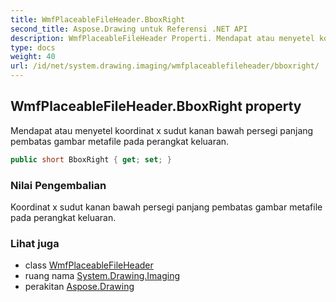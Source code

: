 ```yaml
---
title: WmfPlaceableFileHeader.BboxRight
second_title: Aspose.Drawing untuk Referensi .NET API
description: WmfPlaceableFileHeader Properti. Mendapat atau menyetel koordinat x sudut kanan bawah persegi panjang pembatas gambar metafile pada perangkat keluaran.
type: docs
weight: 40
url: /id/net/system.drawing.imaging/wmfplaceablefileheader/bboxright/
---
```

## WmfPlaceableFileHeader.BboxRight property

Mendapat atau menyetel koordinat x sudut kanan bawah persegi panjang pembatas gambar metafile pada perangkat keluaran.

```csharp
public short BboxRight { get; set; }
```

### Nilai Pengembalian

Koordinat x sudut kanan bawah persegi panjang pembatas gambar metafile pada perangkat keluaran.

### Lihat juga

* class [WmfPlaceableFileHeader](../)
* ruang nama [System.Drawing.Imaging](../../wmfplaceablefileheader/)
* perakitan [Aspose.Drawing](../../../)


